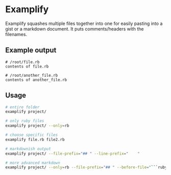 # Examplify

Examplify squashes multiple files together into one for easily pasting into a
gist or a markdown document. It puts comments/headers with the filenames.

## Example output

```
# /root/file.rb
contents of file.rb

# /root/another_file.rb
contents of another_file.rb
```

## Usage

```bash
# entire folder
examplify project/

# only ruby files
examplify project/ --only=rb

# choose specific files
examplify file.rb file2.rb

# markdownish output
examplify project/ --file-prefix="## " --line-prefix="    "

# more advanced markdown
examplify project/ --only=rb --file-prefix="## " --before-file="```ruby" --after-file="```"
```
